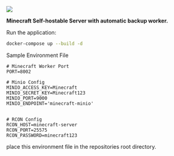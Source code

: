 ![](https://www.freepnglogos.com/uploads/minecraft-logo-8.png)

**Minecraft Self-hostable Server with automatic backup worker.**

Run the application:
```sh
docker-compose up --build -d
```

Sample Environment File

```env
# Minecraft Worker Port
PORT=8002

# Minio Config
MINIO_ACCESS_KEY=Minecraft
MINIO_SECRET_KEY=Minecraft123
MINIO_PORT=9000
MINIO_ENDPOINT='minecraft-minio'


# RCON Config
RCON_HOST=minecraft-server
RCON_PORT=25575
RCON_PASSWORD=minecraft123
```
place this environment file in the repositories root directory.